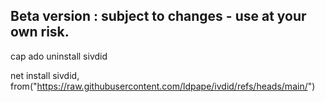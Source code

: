 ## Beta version : subject to changes - use at your own risk.
cap ado uninstall sivdid

net install sivdid, from("https://raw.githubusercontent.com/ldpape/ivdid/refs/heads/main/")
